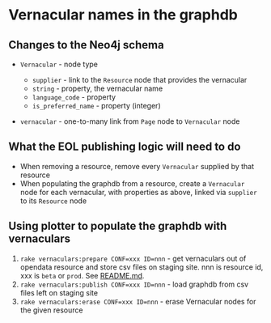 # Vernacular names in the graphdb

## Changes to the Neo4j schema

 * `Vernacular` - node type
    * `supplier` - link to the `Resource` node that provides the vernacular
    * `string` - property, the vernacular name
    * `language_code` - property
    * `is_preferred_name` - property (integer)

 * `vernacular` - one-to-many link from `Page` node to `Vernacular` node

## What the EOL publishing logic will need to do

 * When removing a resource, remove every `Vernacular` supplied by that resource
 * When populating the graphdb from a resource, create a `Vernacular` node for each vernacular, with properties as above, linked via `supplier` to its `Resource` node

## Using plotter to populate the graphdb with vernaculars

 1. `rake vernaculars:prepare CONF=xxx ID=nnn` - get vernaculars out of opendata resource and store csv files on staging site.  nnn is resource id, xxx is `beta` or `prod`.  See [README.md](../README.md).
 1. `rake vernaculars:publish CONF=xxx ID=nnn` - load graphdb from csv files left on staging site
 1. `rake vernaculars:erase CONF=xxx ID=nnn` - erase Vernacular nodes for the given resource
